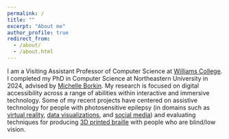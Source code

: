 ```yaml
---
permalink: /
title: ""
excerpt: "About me"
author_profile: true
redirect_from: 
  - /about/
  - /about.html
---
```


I am a Visiting Assistant Professor of Computer Science at [Williams College](https://csci.williams.edu/). I completed my PhD in Computer Science at Northeastern University in 2024, advised by [Michelle Borkin](khoury.northeastern.edu/people/michelle-borkin/). My research is focused on digital accessibility across a range of abilities within interactive and immersive technology. Some of my recent projects have centered on assistive technology for people with photosensitive epilepsy (in domains such as [virtual reality](https://dl.acm.org/doi/abs/10.1145/3613904.3642635), [data visualizations](https://ieeexplore.ieee.org/abstract/document/9904428/), and [social media](https://dl.acm.org/doi/abs/10.1145/3411764.3445510)) and evaluating techniques for producing [3D printed braille](https://dl.acm.org/doi/full/10.1145/3613904.3642719) with people who are blind/low vision. 

